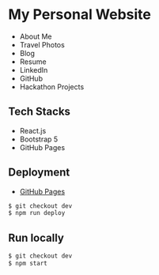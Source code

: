 # My Personal Website

- About Me
- Travel Photos
- Blog
- Resume
- LinkedIn
- GitHub
- Hackathon Projects

## Tech Stacks
  - React.js
  - Bootstrap 5
  - GitHub Pages

## Deployment

- [GitHub Pages](https://create-react-app.dev/docs/deployment/#github-pages)

```bash
$ git checkout dev
$ npm run deploy
```

## Run locally

```bash
$ git checkout dev
$ npm start
```
